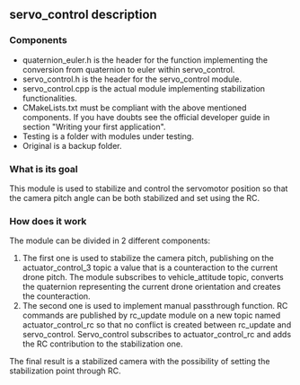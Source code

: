 ## servo_control description
### Components
- quaternion_euler.h is the header for the function implementing the conversion from quaternion to euler within servo_control.
- servo_control.h is the header for the servo_control module.
- servo_control.cpp is the actual module implementing stabilization functionalities.
- CMakeLists.txt must be compliant with the above mentioned components. If you have doubts see the official developer guide in section "Writing your first application".
- Testing is a folder with modules under testing.
- Original is a backup folder.

### What is its goal
This module is used to stabilize and control the servomotor position so that the camera pitch angle can be both stabilized and set using the RC. 

### How does it work
The module can be divided in 2 different components:
1. The first one is used to stabilize the camera pitch, publishing on the actuator_control_3 topic a value that is a counteraction to the current drone pitch. The module subscribes to vehicle_attitude topic, converts the quaternion representing the current drone orientation and creates the counteraction.
2. The second one is used to implement manual passthrough function. RC commands are published by rc_update module on a new topic named actuator_control_rc so that no conflict is created between rc_update and servo_control. Servo_control subscribes to actuator_control_rc and adds the RC contribution to the stabilization one.

The final result is a stabilized camera with the possibility of setting the stabilization point through RC.
